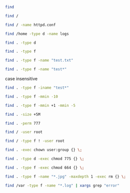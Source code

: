 ```bash
find
```

```bash
find /
```

```bash
find / -name httpd.conf
```

```bash
find /home -type d -name logs
```

```bash
find . -type d
```

```bash
find . -type f
```

```bash
find . -type f -name "test.txt"
```

```bash
find . -type f -name "test*"
```
case insensitive 
```bash
find . -type f -iname "test*"
```

```bash
find . -type f -mmin -10
```

```bash
find . -type f -mmin +1 -mmin -5
```

```bash
find . -size +5M
```

```bash 
find . -perm 777
```

```bash
find / -user root
```

```bash
find / -type f ! -user root
```

```bash
find . -exec chown user:group {} \;
```

```bash
find . -type d -exec chmod 775 {} \;
```

```bash
find . -type f -exec chmod 664 {} \;
```

```bash
find . -type f -name "*.jpg" -maxdepth 1 -exec rm {} \;
```

```bash
find /var -type f -name "*.log" | xargs grep "error"
```
